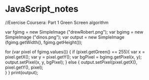 # JavaScript_notes
//Exercise Coursera: Part 1 Green Screen algorithm

var fgimg = new SimpleImage ("drewRobert.png");
var bgimg = new SimpleImage ("dinos.png");
var output = new SimpleImage (fgimg.getWidth(), fgimg.getHeight());

for (var pixel of fgimg.values()) {
    if (pixel.getGreen() == 255){
        var x = pixel.getX();
        var y = pixel.getY();
        var bgPixel = bgimg.getPixel(x, y);
        output.setPixel(x, y, bgPixel);
    }
    else {
      output.setPixel(pixel.getX(), pixel.getY(), pixel);  
    }
}
print(output);
